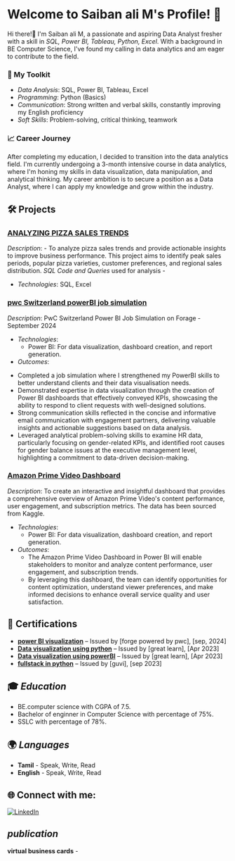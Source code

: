 # Welcome to Saiban ali M's Profile! 👋

Hi there!👋 I'm Saiban ali M, a passionate and aspiring Data Analyst fresher with a skill in *SQL, Power BI, Tableau, Python, Excel*. With a background in BE Computer Science, I've found my calling in data analytics and am eager to contribute to the field.

### 🔧 My Toolkit
- *Data Analysis*: SQL, Power BI, Tableau, Excel
- *Programming*: Python (Basics)
- *Communication*: Strong written and verbal skills, constantly improving my English proficiency
- *Soft Skills*: Problem-solving, critical thinking, teamwork
 
### 📈 Career Journey
After completing my education, I decided to transition into the data analytics field. I'm currently undergoing a 3-month intensive course in data analytics, where I'm honing my skills in data visualization, data manipulation, and analytical thinking. My career ambition is to secure a position as a Data Analyst, where I can apply my knowledge and grow within the industry.
 
## 🛠 Projects

### [ANALYZING PIZZA SALES TRENDS](https://github.com/saibanali/Analyzing-pizza-sales)
*Description*:
    - To analyze pizza sales trends and provide actionable insights to improve business performance. This project aims to identify peak sales periods, popular pizza varieties, customer preferences, and regional sales distribution. **SQL Code* and *Queries** used for analysis
    -
- *Technologies*: SQL, Excel

### [pwc Switzerland powerBI job simulation](https://github.com/saibanali/pwc-Switz-powerBI)
*Description*: PwC Switzerland Power BI Job Simulation on Forage - September 2024
- *Technologies*:
  - Power BI: For data visualization, dashboard creation, and report generation.
- *Outcomes*:
 * Completed a job simulation where I strengthened my PowerBI skills to better
   understand clients and their data visualisation needs.
 * Demonstrated expertise in data visualization through the creation of Power BI
   dashboards that effectively conveyed KPIs, showcasing the ability to respond
   to client requests with well-designed solutions.
 * Strong communication skills reflected in the concise and informative email
   communication with engagement partners, delivering valuable insights and
   actionable suggestions based on data analysis.
 * Leveraged analytical problem-solving skills to examine HR data, particularly
   focusing on gender-related KPIs, and identified root causes for gender
   balance issues at the executive management level, highlighting a commitment
   to data-driven decision-making.

### [Amazon Prime Video Dashboard ](https://github.com/saibanali/amazon-prime-dash-board)
*Description*:  To create an interactive and insightful dashboard that provides a comprehensive overview of Amazon Prime Video's content performance, user engagement, and subscription metrics. The data has been sourced from Kaggle.

- *Technologies*:
  - Power BI: For data visualization, dashboard creation, and report generation.
 - *Outcomes*:
   - The Amazon Prime Video Dashboard in Power BI will enable stakeholders to monitor and analyze content performance, user engagement, and subscription trends.
   - By leveraging this dashboard, the team can identify opportunities for content optimization, understand viewer preferences, and make informed decisions to enhance overall service quality and user satisfaction.

## 📜 Certifications

- **[power BI visualization](https://forage-uploads-prod.s3.amazonaws.com/completion-certificates/PwC%20Switzerland/a87GpgE6tiku7q3gu_PwC%20Switzerland_PeuzWRsCNifdqtCgt_1725691125385_completion_certificate.pdf)** – Issued by [forge powered by pwc], [sep, 2024]
- **[Data visualization using python](https://olympus.mygreatlearning.com/courses/10900/certificate)** – Issued by [great learn], [Apr 2023]
-  **[Data visualization using powerBI](https://olympus.mygreatlearning.com/courses/30824/certificate)** – Issued by [great learn], [Apr 2023]
-  **[fullstack in python](https://drive.google.com/drive/quota)** – Issued by [guvi], [sep 2023]


## 🎓 *Education*
   - BE.computer science with CGPA of 7.5.
   - Bachelor of enginner in Computer Science with percentage of 75%.
   - SSLC with percentage of 78%.
      
## 🌍 *Languages*
  - **Tamil** - Speak, Write, Read
  - **English**  - Speak, Write, Read

## 🌐 Connect with me:
[![LinkedIn](https://img.shields.io/badge/LinkedIn-%230077B5.svg?style=for-the-badge&logo=linkedin&logoColor=whi)](https://www.linkedin.com/in/saiban-ali-103251261/)

 ## *publication*
 **virtual business cards** -  
